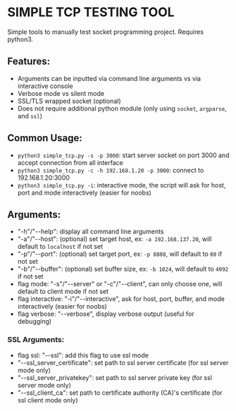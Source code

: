 # SIMPLE TCP TESTING TOOL
Simple tools to manually test socket programming project. Requires python3.

## Features:
- Arguments can be inputted via command line arguments vs via interactive console
- Verbose mode vs silent mode
- SSL/TLS wrapped socket (optional)
- Does not require additional python module (only using ```socket```, ```argparse```, and ```ssl```)

## Common Usage:
- ```python3 simple_tcp.py -s -p 3000```: start server socket on port 3000 and accept connection from all interface
- ```python3 simple_tcp.py -c -h 192.168.1.20 -p 3000```: connect to 192.168.1.20:3000
- ```python3 simple_tcp.py -i```: interactive mode, the script will ask for host, port and mode interactively (easier for noobs)

## Arguments:
- "-h"/"--help": display all command line arguments
- "-a"/"--host": (optional) set target host, ex: ```-a 192.168.137.20```, will default to ```localhost``` if not set
- "-p"/"--port": (optional) set target port, ex: ```-p 8888```, will default to ```80``` if not set
- "-b"/"--buffer": (optional) set buffer size, ex: ```-b 1024```, will default to ```4092``` if not set
- flag mode: "-s"/"--server" or "-c"/"--client", can only choose one, will default to client mode if not set
- flag interactive: "-i"/"--interactive", ask for host, port, buffer, and mode interactively (easier for noobs)
- flag verbose: "--verbose", display verbose output (useful for debugging)

### SSL Arguments:
- flag ssl: "--ssl": add this flag to use ssl mode
- "--ssl_server_certificate": set path to ssl server certificate (for ssl server mode only)
- "--ssl_server_privatekey": set path to ssl server private key (for ssl server mode only)
- "--ssl_client_ca": set path to certificate authority (CA)'s certificate (for ssl client mode only)